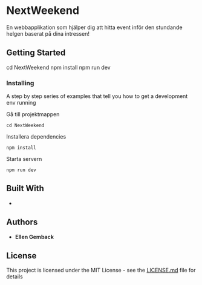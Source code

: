 # NextWeekend
En webbapplikation som hjälper dig att hitta event inför den stundande helgen baserat på dina intressen!

## Getting Started

cd NextWeekend
npm install
npm run dev

### Installing

A step by step series of examples that tell you how to get a development env running

Gå till projektmappen
```
cd NextWeekend
```
Installera dependencies
```
npm install
```
Starta servern
```
npm run dev
```


## Built With
* 


## Authors

* **Ellen Gemback**

## License

This project is licensed under the MIT License - see the [LICENSE.md](LICENSE.md) file for details
